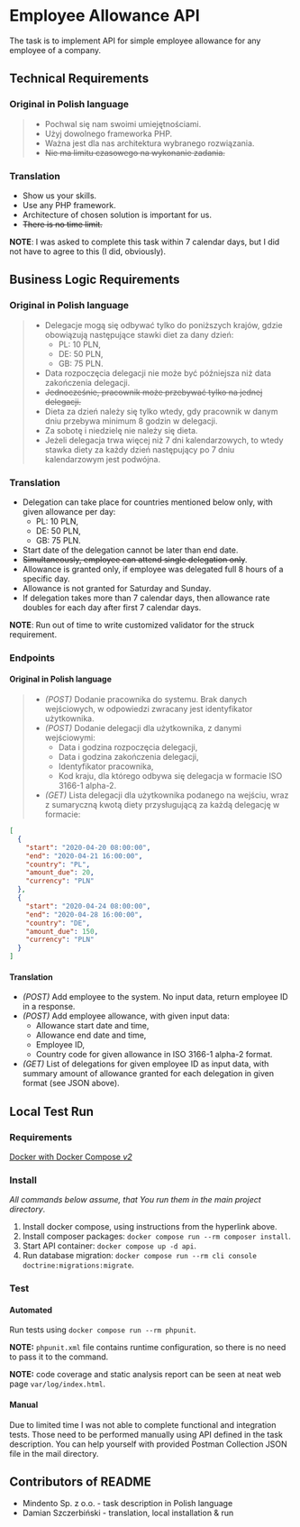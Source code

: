 # Employee Allowance API

The task is to implement API for simple employee allowance for any employee of a company.


## Technical Requirements

### Original in Polish language

> * Pochwal się nam swoimi umiejętnościami.
> * Użyj dowolnego frameworka PHP.
> * Ważna jest dla nas architektura wybranego rozwiązania.
> * ~~Nie ma limitu czasowego na wykonanie zadania.~~

### Translation

* Show us your skills.
* Use any PHP framework.
* Architecture of chosen solution is important for us.
* ~~There is no time limit.~~

**NOTE**: I was asked to complete this task within 7 calendar days, but I did not have to agree to this (I did, obviously).


## Business Logic Requirements

### Original in Polish language

> * Delegacje mogą się odbywać tylko do poniższych krajów, gdzie obowiązują następujące stawki diet za dany dzień:
>     * PL: 10 PLN,
>     * DE: 50 PLN,
>     * GB: 75 PLN.
> * Data rozpoczęcia delegacji nie może być późniejsza niż data zakończenia delegacji.
> * ~~Jednocześnie, pracownik może przebywać tylko na jednej delegacji.~~
> * Dieta za dzień należy się tylko wtedy, gdy pracownik w danym dniu przebywa minimum 8 godzin w delegacji.
> * Za sobotę i niedzielę nie należy się dieta.
> * Jeżeli delegacja trwa więcej niż 7 dni kalendarzowych, to wtedy stawka diety za każdy dzień następujący po 7 dniu kalendarzowym jest podwójna.

### Translation

* Delegation can take place for countries mentioned below only, with given allowance per day:
    * PL: 10 PLN,
    * DE: 50 PLN,
    * GB: 75 PLN.
* Start date of the delegation cannot be later than end date.
* ~~Simultaneously, employee can attend single delegation only~~.
* Allowance is granted only, if employee was delegated full 8 hours of a specific day.
* Allowance is not granted for Saturday and Sunday.
* If delegation takes more than 7 calendar days, then allowance rate doubles for each day after first 7 calendar days.

**NOTE**: Run out of time to write customized validator for the struck requirement.

### Endpoints

#### Original in Polish language

> * *(POST)* Dodanie pracownika do systemu. Brak danych wejściowych, w odpowiedzi zwracany jest identyfikator użytkownika.
> * *(POST)* Dodanie delegacji dla użytkownika, z danymi wejściowymi:
>     * Data i godzina rozpoczęcia delegacji,
>     * Data i godzina zakończenia delegacji,
>     * Identyfikator pracownika,
>     * Kod kraju, dla którego odbywa się delegacja w formacie ISO 3166-1 alpha-2.
> * *(GET)* Lista delegacji dla użytkownika podanego na wejściu, wraz z sumaryczną kwotą diety przysługującą za każdą delegację w formacie:

```json
[
  {
    "start": "2020-04-20 08:00:00",
    "end": "2020-04-21 16:00:00",
    "country": "PL",
    "amount_due": 20,
    "currency": "PLN"
  },
  {
    "start": "2020-04-24 08:00:00",
    "end": "2020-04-28 16:00:00",
    "country": "DE",
    "amount_due": 150,
    "currency": "PLN"
  }
]
```

#### Translation

* *(POST)* Add employee to the system. No input data, return employee ID in a response.
* *(POST)* Add employee allowance, with given input data:
    * Allowance start date and time,
    * Allowance end date and time,
    * Employee ID,
    * Country code for given allowance in ISO 3166-1 alpha-2 format.
* *(GET)* List of delegations for given employee ID as input data, with summary amount of allowance granted for each delegation in given format (see JSON above).


## Local Test Run

### Requirements

[Docker with Docker Compose *v2*](https://docs.docker.com/get-docker/)

### Install

*All commands below assume, that You run them in the main project directory*.

1. Install docker compose, using instructions from the hyperlink above.
2. Install composer packages: `docker compose run --rm composer install`. 
3. Start API container: `docker compose up -d api`.
4. Run database migration: `docker compose run --rm cli console doctrine:migrations:migrate`.


### Test

#### Automated

Run tests using `docker compose run --rm phpunit`.

**NOTE:** `phpunit.xml` file contains runtime configuration, so there is no need to pass it to the command.

**NOTE:** code coverage and static analysis report can be seen at neat web page `var/log/index.html`.

#### Manual

Due to limited time I was not able to complete functional and integration tests. Those need to be performed manually using API defined in the task description.
You can help yourself with provided Postman Collection JSON file in the mail directory.


## Contributors of README

* Mindento Sp. z o.o. - task description in Polish language
* Damian Szczerbiński - translation, local installation & run
